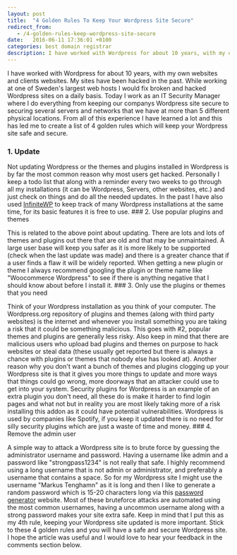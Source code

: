```yaml
---
layout: post
title:  "4 Golden Rules To Keep Your Wordpress Site Secure"
redirect_from:
   - /4-golden-rules-keep-wordpress-site-secure
date:   2016-06-11 17:36:01 +0100
categories: best domain registrar
description: I have worked with Wordpress for about 10 years, with my own websites and clients websites. My sites have been hacked in the past. While working at on...
---
```


I have worked with Wordpress for about 10 years, with my own websites and clients websites. My sites have been hacked in the past. While working at one of Sweden's largest web hosts I would fix broken and hacked Wordpress sites on a daily basis. Today I work as an IT Security Manager where I do everything from keeping our companys Wordpress site secure to securing several servers and networks that we have at more than 5 different physical locations. From all of this experience I have learned a lot and this has led me to create a list of 4 golden rules which will keep your Wordpress site safe and secure.

### 1. Update

 Not updating Wordpress or the themes and plugins installed in Wordpress is by far the most common reason why most users get hacked. Personally I keep a todo list that along with a reminder every two weeks to go through all my installations (it can be Wordpress, Servers, other websites, etc.) and just check on things and do all the needed updates. In the past I have also used [InfiniteWP](https://infinitewp.com/) to keep track of many Wordpress installations at the same time, for its basic features it is free to use. ### 2. Use popular plugins and themes

 This is related to the above point about updating. There are lots and lots of themes and plugins out there that are old and that may be unmaintained. A large user base will keep you safer as it is more likely to be supported (check when the last update was made) and there is a greater chance that if a user finds a flaw it will be widely reported. When getting a new plugin or theme I always recommend googling the plugin or theme name like "Woocommerce Wordpress" to see if there is anything negative that I should know about before I install it. ### 3. Only use the plugins or themes that you need

 Think of your Wordpress installation as you think of your computer. The Wordpress.org repository of plugins and themes (along with third party websites) is the internet and whenever you install something you are taking a risk that it could be something malicious. This goes with #2, popular themes and plugins are generally less risky. Also keep in mind that there are malicious users who upload bad plugins and themes on purpose to hack websites or steal data (these usually get reported but there is always a chance with plugins or themes that nobody else has looked at). Another reason why you don't want a bunch of themes and plugins clogging up your Wordpress site is that it gives you more things to update and more ways that things could go wrong, more doorways that an attacker could use to get into your system. Security plugins for Wordpress is an example of an extra plugin you don't need, all these do is make it harder to find login pages and what not but in reality you are most likely taking more of a risk installing this addon as it could have potential vulnerabilities. Wordpress is used by companies like Spotify, if you keep it updated there is no need for silly security plugins which are just a waste of time and money. ### 4. Remove the admin user

 A simple way to attack a Wordpress site is to brute force by guessing the administrator username and password. Having a username like admin and a password like "strongpass1234" is not really that safe. I highly recommend using a long username that is not admin or administrator, and preferably a username that contains a space. So for my Wordpress site I might use the username "Markus Tenghamn" as it is long and then I like to generate a random password which is 15-20 characters long via this [password generator](http://strongpasswordgenerator.com/) website. Most of these bruteforce attacks are automated using the most common usernames, having a uncommon username along with a strong password makes your site extra safe. Keep in mind that I put this as my 4th rule, keeping your Wordpress site updated is more important. Stick to these 4 golden rules and you will have a safe and secure Wordpress site. I hope the article was useful and I would love to hear your feedback in the comments section below.